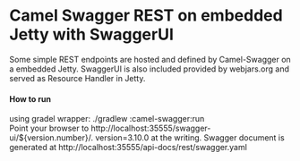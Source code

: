 # Camel Swagger REST on embedded Jetty with SwaggerUI

Some simple REST endpoints are hosted and defined by Camel-Swagger on a embedded Jetty.
SwaggerUI is also included provided by webjars.org and served as Resource Handler in Jetty.

#### How to run
using gradel wrapper:
./gradlew :camel-swagger:run
<br>
Point your browser to http://localhost:35555/swagger-ui/${version.number}/. version=3.10.0 at the writing.
Swagger document is generated at http://localhost:35555/api-docs/rest/swagger.yaml